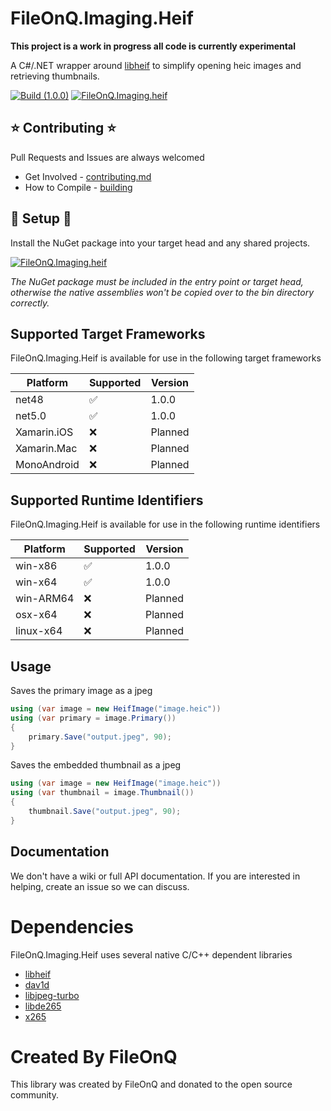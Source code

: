 # FileOnQ.Imaging.Heif
**This project is a work in progress all code is currently experimental**

A C#/.NET wrapper around [libheif](https://github.com/strukturag/libheif) to simplify opening heic images and retrieving thumbnails.

<!-- Add all badges here such as CI Build, wiki, etc. -->
[![Build (1.0.0)](https://github.com/FileOnQ/Imaging.Heif/actions/workflows/build_main.yml/badge.svg?branch=main)](https://github.com/FileOnQ/Imaging.Heif/actions/workflows/build_main.yml)
[![FileOnQ.Imaging.heif](https://img.shields.io/badge/NuGet-FileOnQ.Imaging.Heif-blue.svg)](https://www.nuget.org/packages/FileOnQ.Imaging.Heif)

## ⭐ Contributing ⭐
Pull Requests and Issues are always welcomed
* Get Involved - [contributing.md](contributing.md)
* How to Compile - [building](building.md)

## 📝 Setup 📝
Install the NuGet package into your target head and any shared projects.

[![FileOnQ.Imaging.heif](https://img.shields.io/badge/NuGet-FileOnQ.Imaging.Heif-blue.svg)](https://www.nuget.org/packages/FileOnQ.Imaging.Heif)

*The NuGet package must be included in the entry point or target head, otherwise the native assemblies won't be copied over to the bin directory correctly.*

## Supported Target Frameworks
FileOnQ.Imaging.Heif is available for use in the following target frameworks

| Platform         | Supported | Version                 |
|------------------|-----------|-------------------------|
| net48            | ✅        | 1.0.0                   |
| net5.0           | ✅        | 1.0.0                   |
| Xamarin.iOS      | ❌        | Planned                 |
| Xamarin.Mac      | ❌        | Planned                 |
| MonoAndroid      | ❌        | Planned                 |


## Supported Runtime Identifiers
FileOnQ.Imaging.Heif is available for use in the following runtime identifiers

| Platform         | Supported | Version                 |
|------------------|-----------|-------------------------|
| win-x86          | ✅        | 1.0.0                   |
| win-x64          | ✅        | 1.0.0                   |
| win-ARM64        | ❌        | Planned                 |
| osx-x64          | ❌        | Planned                 |
| linux-x64        | ❌        | Planned                 |

## Usage
Saves the primary image as a jpeg

```c#
using (var image = new HeifImage("image.heic"))
using (var primary = image.Primary())
{
    primary.Save("output.jpeg", 90);
}
```

Saves the embedded thumbnail as a jpeg

```c#
using (var image = new HeifImage("image.heic"))
using (var thumbnail = image.Thumbnail())
{
    thumbnail.Save("output.jpeg", 90);
}
```

## Documentation
We don't have a wiki or full API documentation. If you are interested in helping, create an issue so we can discuss.

# Dependencies
FileOnQ.Imaging.Heif uses several native C/C++ dependent libraries
* [libheif](https://github.com/strukturag/libheif)
* [dav1d](https://code.videolan.org/videolan/dav1d)
* [libjpeg-turbo](https://github.com/libjpeg-turbo/libjpeg-turbo)
* [libde265](https://github.com/strukturag/libde265)
* [x265](https://github.com/videolan/x265)

# Created By FileOnQ
This library was created by FileOnQ and donated to the open source community.